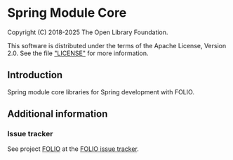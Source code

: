 # Spring Module Core

Copyright (C) 2018-2025 The Open Library Foundation.

This software is distributed under the terms of the Apache License, Version 2.0.
See the file ["LICENSE"](LICENSE) for more information.

## Introduction

Spring module core libraries for Spring development with FOLIO.

## Additional information

### Issue tracker

See project [FOLIO](https://issues.folio.org/browse/FOLIO)
at the [FOLIO issue tracker](https://dev.folio.org/guidelines/issue-tracker/).
